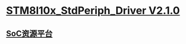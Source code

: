 ﻿# [STM8l10x_StdPeriph_Driver V2.1.0](https://github.com/sochub/STM8L101)



##  [SoC资源平台](http://www.qitas.cn)  
